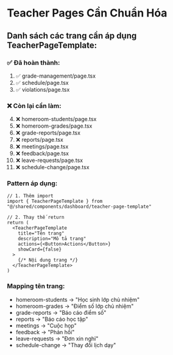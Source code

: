 # Teacher Pages Cần Chuẩn Hóa

## Danh sách các trang cần áp dụng TeacherPageTemplate:

### ✅ Đã hoàn thành:
1. ✅ grade-management/page.tsx
2. ✅ schedule/page.tsx  
3. ✅ violations/page.tsx

### ❌ Còn lại cần làm:
4. ❌ homeroom-students/page.tsx
5. ❌ homeroom-grades/page.tsx
6. ❌ grade-reports/page.tsx
7. ❌ reports/page.tsx
8. ❌ meetings/page.tsx
9. ❌ feedback/page.tsx
10. ❌ leave-requests/page.tsx
11. ❌ schedule-change/page.tsx

### Pattern áp dụng:

```tsx
// 1. Thêm import
import { TeacherPageTemplate } from "@/shared/components/dashboard/teacher-page-template"

// 2. Thay thế return
return (
  <TeacherPageTemplate
    title="Tên trang"
    description="Mô tả trang"
    actions={<Button>Actions</Button>}
    showCard={false}
  >
    {/* Nội dung trang */}
  </TeacherPageTemplate>
)
```

### Mapping tên trang:
- homeroom-students → "Học sinh lớp chủ nhiệm"
- homeroom-grades → "Điểm số lớp chủ nhiệm"  
- grade-reports → "Báo cáo điểm số"
- reports → "Báo cáo học tập"
- meetings → "Cuộc họp"
- feedback → "Phản hồi"
- leave-requests → "Đơn xin nghỉ"
- schedule-change → "Thay đổi lịch dạy"
